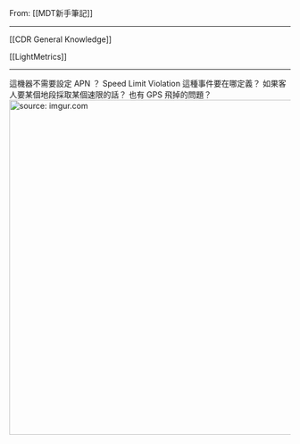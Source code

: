 From: [[MDT新手筆記]]

---

[[CDR General Knowledge]]

[[LightMetrics]]



---

這機器不需要設定 APN ？
Speed Limit Violation 這種事件要在哪定義？
如果客人要某個地段採取某個速限的話？
也有 GPS 飛掉的問題？
<a href="https://imgur.com/3LLzxzB"><img src="https://i.imgur.com/3LLzxzB.png" title="source: imgur.com" width="600px"/></a>
